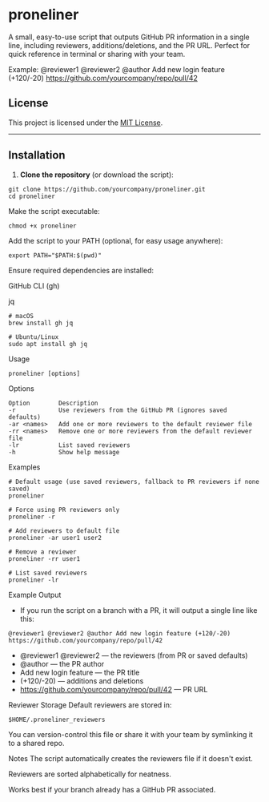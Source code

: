 # proneliner

A small, easy-to-use script that outputs GitHub PR information in a single line, including reviewers, additions/deletions, and the PR URL. Perfect for quick reference in terminal or sharing with your team.

Example: @reviewer1 @reviewer2 @author Add new login feature (+120/-20) https://github.com/yourcompany/repo/pull/42

## License

This project is licensed under the [MIT License](LICENSE).

---

## Installation

1. **Clone the repository** (or download the script):

```
git clone https://github.com/yourcompany/proneliner.git
cd proneliner
```
Make the script executable:

```
chmod +x proneliner
```
Add the script to your PATH (optional, for easy usage anywhere):

```
export PATH="$PATH:$(pwd)"
```
Ensure required dependencies are installed:

GitHub CLI (gh)

jq

```
# macOS
brew install gh jq

# Ubuntu/Linux
sudo apt install gh jq
```
Usage

```
proneliner [options]
```
Options

```
Option	      Description
-r	          Use reviewers from the GitHub PR (ignores saved defaults)
-ar <names>	  Add one or more reviewers to the default reviewer file
-rr <names>	  Remove one or more reviewers from the default reviewer file
-lr	          List saved reviewers
-h	          Show help message
```
Examples

```
# Default usage (use saved reviewers, fallback to PR reviewers if none saved)
proneliner

# Force using PR reviewers only
proneliner -r

# Add reviewers to default file
proneliner -ar user1 user2

# Remove a reviewer
proneliner -rr user1

# List saved reviewers
proneliner -lr
```

Example Output
- If you run the script on a branch with a PR, it will output a single line like this:

```
@reviewer1 @reviewer2 @author Add new login feature (+120/-20) https://github.com/yourcompany/repo/pull/42
```
- @reviewer1 @reviewer2 — the reviewers (from PR or saved defaults)
- @author — the PR author
- Add new login feature — the PR title
- (+120/-20) — additions and deletions
- https://github.com/yourcompany/repo/pull/42 — PR URL

Reviewer Storage
Default reviewers are stored in:

```
$HOME/.proneliner_reviewers
```
You can version-control this file or share it with your team by symlinking it to a shared repo.

Notes
The script automatically creates the reviewers file if it doesn't exist.

Reviewers are sorted alphabetically for neatness.

Works best if your branch already has a GitHub PR associated.
